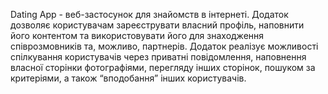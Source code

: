 Dating App - веб-застосунок для знайомств в інтернеті. Додаток дозволяє користувачам зареєструвати власний профіль, наповнити його контентом та використовувати його для знаходження співрозмовників та, можливо, партнерів. 
Додаток реалізує можливості спілкування користувачів через приватні повідомлення, наповнення власної сторінки фотографіями, перегляду інших сторінок, пошуком за критеріями, а також “вподобання” інших користувачів.
